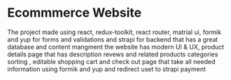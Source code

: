 # Ecommmerce Website
The project made using react, redux-toolkit, react router, matrial ui, formik and yup for forms and validations and strapi for backend that has a great database and content mangment the website has modern UI & UX, product details page that has description revews and related products categories sorting , editable shopping cart and check out page that take all needed information using formik and yup and redirect uset to strapi payment
